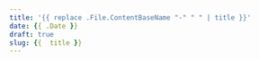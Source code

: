 ```yaml
---
title: '{{ replace .File.ContentBaseName "-" " " | title }}'
date: {{ .Date }}
draft: true
slug: {{  title }}
---
```

